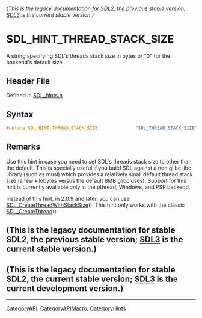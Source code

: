 ###### (This is the legacy documentation for SDL2, the previous stable version; [SDL3](https://wiki.libsdl.org/SDL3/) is the current stable version.)
# SDL_HINT_THREAD_STACK_SIZE

A string specifying SDL's threads stack size in bytes or "0" for the backend's default size

## Header File

Defined in [SDL_hints.h](https://github.com/libsdl-org/SDL/blob/SDL2/include/SDL_hints.h)

## Syntax

```c
#define SDL_HINT_THREAD_STACK_SIZE              "SDL_THREAD_STACK_SIZE"
```

## Remarks

Use this hint in case you need to set SDL's threads stack size to other
than the default. This is specially useful if you build SDL against a non
glibc libc library (such as musl) which provides a relatively small default
thread stack size (a few kilobytes versus the default 8MB glibc uses).
Support for this hint is currently available only in the pthread, Windows,
and PSP backend.

Instead of this hint, in 2.0.9 and later, you can use
[SDL_CreateThreadWithStackSize](SDL_CreateThreadWithStackSize)(). This hint
only works with the classic [SDL_CreateThread](SDL_CreateThread)().

## (This is the legacy documentation for stable SDL2, the previous stable version; [SDL3](https://wiki.libsdl.org/SDL3/) is the current stable version.)



## (This is the legacy documentation for stable SDL2, the current stable version; [SDL3](https://wiki.libsdl.org/SDL3/) is the current development version.)



----
[CategoryAPI](CategoryAPI), [CategoryAPIMacro](CategoryAPIMacro), [CategoryHints](CategoryHints)

